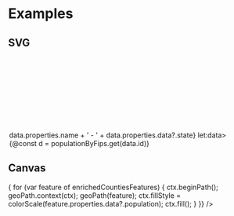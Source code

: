 <script lang="ts">
	import { index, max } from 'd3-array';
	import { scaleQuantile } from 'd3-scale';
	import { schemeBlues, interpolateBlues } from 'd3-scale-chromatic';
	import { geoIdentity } from 'd3-geo';
	import { feature } from 'topojson-client';
	import { format as d3format } from 'd3-format';

	import Preview from '$lib/docs/Preview.svelte';
	import Chart, { Canvas, Svg } from '$lib/components/Chart.svelte';
	import GeoPath from '$lib/components/GeoPath.svelte';
	import Legend from '$lib/components/Legend.svelte';
	import Tooltip from '$lib/components/Tooltip.svelte';
	import TooltipItem from '$lib/components/TooltipItem.svelte';

	import _population from '../_data/geo/us-county-population-2020.json';

	export let data;
	const states = feature(data.geojson, data.geojson.objects.states);
	const counties = feature(data.geojson, data.geojson.objects.counties);

	const statesById = index(states.features, d => d.id)

	const population = _population.map(d => {
		return {
			id: d.state + d.county,
			state: statesById.get(d.state).properties.name,
			population: +d.DP05_0001E,
			populationUnder18: +d.DP05_0019E,
			percentUnder18: +d.DP05_0019PE
		}
	}) 
	const populationByFips = index(population, (d) => d.id)

	$: enrichedCountiesFeatures = counties.features.map(feature => {
		return {
			...feature,
			properties: {
				...feature.properties,
				data: populationByFips.get(feature.id)
			}
		}
	});

	$: colorScale = scaleQuantile()
		.domain(population.map(d => d.population))
		.range(schemeBlues[9])

	const format = d3format('.2s');
</script>

# Examples

## SVG

<Preview>
	<div class="h-[600px]">
		<Chart
			geo={{
				projection: geoIdentity,
				fitGeojson: states
			}}
			padding={{ top: 60 }}
			tooltip={{ mode: 'manual', raiseTarget: true }}
			let:tooltip
		>
			<Svg>
				<g>
					{#each enrichedCountiesFeatures as feature}
						<GeoPath geojson={feature} {tooltip} fill={colorScale(feature.properties.data?.population)} class="stroke-none hover:stroke-white hover:stroke-2" />
					{/each}
				</g>
				<g>
					{#each states.features as feature}
						<GeoPath geojson={feature} class="fill-none stroke-black/30 pointer-events-none" />
					{/each}
				</g>
			</Svg>
			<Legend scale={colorScale} title="Population" tickFormat={format} />
			<Tooltip header={(data) => data.properties.name + ' - ' + data.properties.data?.state} let:data>
				{@const d = populationByFips.get(data.id)}
				<TooltipItem
					label="Total Population"
					value={d?.population}
					format="integer"
					valueAlign="right"
				/>
				<TooltipItem
					label="Est. Population under 18"
					value={d?.populationUnder18}
					format="integer"
					valueAlign="right"
				/>
				<TooltipItem
					label="Est. Percent under 18"
					value={d?.percentUnder18 / 100}
					format="percentRound"
					valueAlign="right"
				/>
			</Tooltip>
		</Chart>
	</div>
</Preview>

## Canvas

<Preview>
	<div class="h-[600px]">
		<Chart
			geo={{
				projection: geoIdentity,
				fitGeojson: states
			}}
		>
			<!-- TODO: Determine how to support without bringing the browser to it's knees -->
			<!--
			{#each enrichedCountiesFeatures as feature}
				<Canvas>
					<GeoPath geojson={feature} stroke="transparent" fill={colorScale(feature.properties.data?.population)} />
				</Canvas>
			{/each}
			-->
			<Canvas>
				<GeoPath geojson={feature} render={(ctx, { geoPath }) => {
						for (var feature of enrichedCountiesFeatures) {
							ctx.beginPath();
							geoPath.context(ctx);
							geoPath(feature);
							ctx.fillStyle = colorScale(feature.properties.data?.population);
							ctx.fill();
						}
					}}
				/>
			</Canvas>
			<Canvas>
				<GeoPath geojson={states} stroke="#0000004C" />
			</Canvas>
		</Chart>
	</div>
</Preview>
